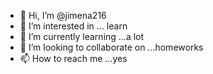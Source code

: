 - 👋 Hi, I’m @jimena216
- 👀 I’m interested in ... learn 
- 🌱 I’m currently learning ...a lot 
- 💞️ I’m looking to collaborate on ...homeworks 
- 📫 How to reach me ...yes 

<!---
jimena216/jimena216 is a ✨ special ✨ repository because its `README.md` (this file) appears on your GitHub profile.
You can click the Preview link to take a look at your changes.
--->
